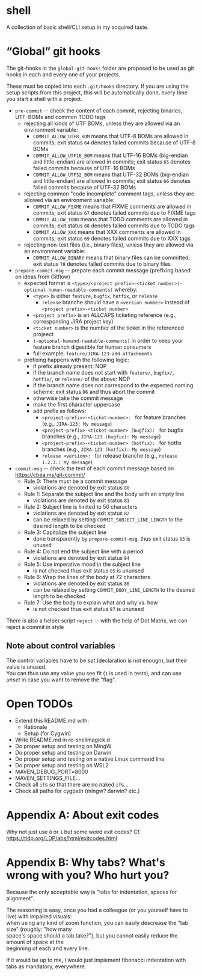 # shell

A collection of basic shell/CLI setup in my acquired taste.

# “Global” git hooks

The git-hooks in the `global-git-hooks` folder are proposed to be used as git hooks in each and every one of your projects.

These must be copied into each `.git/hooks` directory. If you are using the setup scripts from this project, this will be
automatically done, every time you start a shell with a project.

* `pre-commit` -- check the content of each commit, rejecting binaries, UTF-BOMs and common TODO tags
  * rejecting all kinds of UTF BOMs, unless they are allowed via an environment variable:
    * `COMMIT_ALLOW_UTF8_BOM` means that UTF-8 BOMs are allowed in commits; exit status `64` denotes failed commits because of UTF-8 BOMs
    * `COMMIT_ALLOW_UTF16_BOM` means that UTF-16 BOMs (big-endian and little-endian) are allowed in commits; exit status `65` denotes failed commits because of UTF-16 BOMs
    * `COMMIT_ALLOW_UTF32_BOM` means that UTF-32 BOMs (big-endian and little-endian) are allowed in commits; exit status `66` denotes failed commits because of UTF-32 BOMs
  * rejecting common "code incomplete" comment tags, unless they are allowed via an environment variable:
    * `COMMIT_ALLOW_FIXME` means that FIXME comments are allowed in commits; exit status `67` denotes failed commits due to FIXME tags
    * `COMMIT_ALLOW_TODO` means that TODO comments are allowed in commits; exit status `68` denotes failed commits due to TODO tags
    * `COMMIT_ALLOW_XXX` means that XXX comments are allowed in commits; exit status `69` denotes failed commits due to XXX tags
  * rejecting non-text files (i.e., binary files), unless they are allowed via an environment variable:
    * `COMMIT_ALLOW_BINARY` means that binary files can be committed; exit status `70` denotes failed commits due to binary files
* `prepare-commit-msg` -- prepare each commit message (prefixing based on ideas from Gitflow)
  * expected format is `<type>/<project prefix>-<ticket number>(-optional-human-readable-comments)` whereby:
    * `<type>` is either `feature`, `bugfix`, `hotfix`, or `release`
      * `release` branche should have a `<version number>` instead of `<project prefix>-<ticket number>`
    * `<project prefix>` is an ALLCAPS ticketing reference (e.g., corresponding JIRA project key)
    * `<ticket number>` is the number of the ticket in the referenced projeect
    * `(-optional-humand-readable-comments)` in order to keep your feature branch digestible for human consumers
    * full example: `feature/JIRA-123-add-attachments`
  * prefixing happens with the following logic:
    * if prefix already present: NOP
    * if the branch name does not start with `feature/`, `bugfix/`, `hotfix/`, or `release/` of the above: NOP
    * if the branch name does not correspond to the expected naming scheme: exit status `96` and thus abort the commit
    * otherwise take the commit message
    * make the first character uppercase
    * add prefix as follows:
      * `<project-prefix>-<ticket-number>: ` for feature branches (e.g., `JIRA-123: My message`)
      * `<project-prefix>-<ticket-number> (bugfix): ` for bugfix branches (e.g., `JIRA-123 (bugfix): My message`)
      * `<project-prefix>-<ticket-number> (hotfix): ` for hotfix branches (e.g., `JIRA-123 (hotfix): My message`)
      * `release <version>: ` for release branche (e.g., `release 1.2.3.: My message`)
* `commit-msg` -- check the text of each commit message based on https://cbea.ms/git-commit/
  * Rule 0: There must be a commit message
    * violations are denoted by exit status `80`
  * Rule 1: Separate the subject line and the body with an empty line
    * violations are denoted by exit status `81`
  * Rule 2: Subject line is limited to 50 characters
    * violations are denoted by exit status `82`
    * can be relaxed by setting `COMMIT_SUBJECT_LINE_LENGTH` to the desired length to be checked
  * Rule 3: Capitalize the subject line
    * done transparently by `prepare-commit-msg`, thus exit status `83` is unused
  * Rule 4: Do not end the subject line with a period
    * violations are denoted by exit status `84`
  * Rule 5: Use imperative mood in the subject line
    * is not checked thus exit status `85` is ununsed
  * Rule 6: Wrap the lines of the body at 72 characters
    * violations are denoted by exit status `86`
    * can be relaxed by setting `COMMIT_BODY_LINE_LENGTH` to the desired length to be checked
  * Rule 7: Use the body to explain what and why vs. how
    * is not checked thus exit status `87` is ununsed

There is also a helper script `reject` -- with the help of Dot Matrix, we can reject a commit in style

## Note about control variables

The control variables have to be _set_ (declaration is not enough), but their value is unused.  
You can thus use any value you see fit (`1` is used in tests), and can use _unset_ in case you want to remove the "flag".

# Open TODOs

* Extend this README.md with:
  * Rationale
  * Setup (for Cygwin)
* Write README.md in rc-shellmagick.d
* Do proper setup and testing on MingW
* Do proper setup and testing on Darwin
* Do proper setup and testing on a native Linux command line
* Do proper setup and testing on WSL2
* MAVEN_DEBUG_PORT=8000
* MAVEN_SETTINGS_FILE...
* Check all `if`s so that there are no naked `if`s...
* Check all paths for cygpath (mingw? darwin? etc.)

# Appendix A: About exit codes

Why not just use `0` or `1` but some weird exit codes? Cf. https://tldp.org/LDP/abs/html/exitcodes.html

# Appendix B: Why tabs? What's wrong with you? Who hurt you?

Because the only acceptable way is "tabs for indentation, spaces for alignment".

The reasoning is easy, once you had a colleague (or you yourself have to live) with impaired visuals:  
when using any kind of zoom function, you can easily descrease the "tab size" (roughly: "how many  
space's space should a tab take?"), but you cannot easily reduce the amount of space at the  
beginning of each and every line.

If it would be up to me, I would just implement fibonacci indentation with tabs as mandatory, everywhere.
